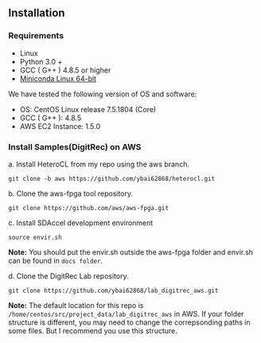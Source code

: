 ## Installation

### Requirements

- Linux 
- Python 3.0 + 
- GCC ( G++ ) 4.8.5 or higher
- [Miniconda Linux 64-bit](https://repo.anaconda.com/miniconda/Miniconda3-latest-Linux-x86_64.sh)

We have tested the following version of OS and software:

- OS:  CentOS Linux release 7.5.1804 (Core)
- GCC ( G++ ): 4.8.5
- AWS EC2 Instance: 1.5.0

### Install Samples(DigitRec) on AWS

a. Install HeteroCL from my repo using the aws branch.

```shell
git clone -b aws https://github.com/ybai62868/heterocl.git
```

b. Clone the aws-fpga tool repository.

```shell
git clone https://github.com/aws/aws-fpga.git 
```

c. Install SDAccel development environment 

```shell
source envir.sh
```

**Note:** You should put the envir.sh outside the aws-fpga folder and envir.sh can be found in `docs folder`.

d. Clone the DigitRec Lab repository.

```shell
git clone https://github.com/ybai62868/lab_digitrec_aws.git
```

**Note:** The default location for this repo is `/home/centos/src/project_data/lab_digitrec_aws` in AWS. If your folder structure is different, you may need to change the correpsonding paths in some files. But I recommend you use this structure.




